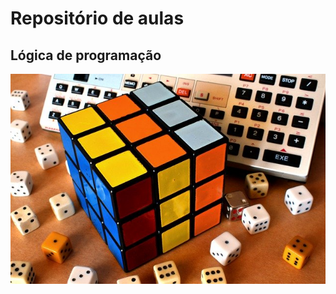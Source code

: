 # Repositório de aulas
## Lógica de programação
![cubo_dados](https://github.com/Novetres/Logicadeprogramacao/blob/master/rubiks-cube-5017116_640.jpg)

